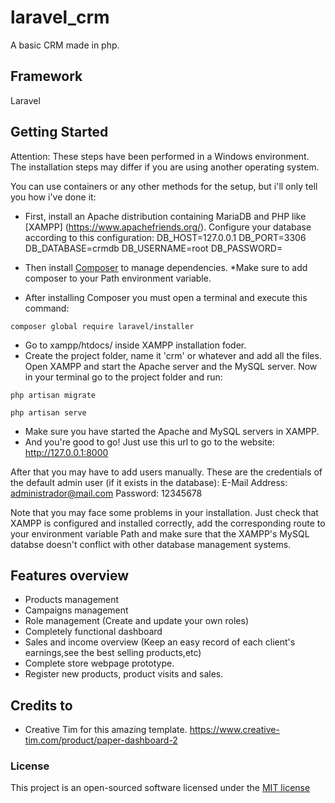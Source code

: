 # laravel_crm

A basic CRM made in php.

## Framework

Laravel

## Getting Started

Attention: These steps have been performed in a Windows environment. The installation steps may differ if you are using another operating system.

You can use containers or any other methods for the setup, but i'll only tell you how i've done it:

- First, install an Apache distribution containing MariaDB and PHP like [XAMPP] (https://www.apachefriends.org/). Configure your database according to this configuration:
DB_HOST=127.0.0.1
DB_PORT=3306
DB_DATABASE=crmdb
DB_USERNAME=root
DB_PASSWORD=
 
- Then install [Composer](https://getcomposer.org/) to manage dependencies. *Make sure to add composer to your Path environment variable.
- After installing Composer you must open a terminal and execute this command:

```
composer global require laravel/installer
```
- Go to xampp/htdocs/ inside XAMPP installation foder. 
- Create the project folder, name it 'crm' or whatever and add all the files. Open XAMPP and start the Apache server and the MySQL server. Now in your terminal go to the project folder and run:
```
php artisan migrate
```
```
php artisan serve
```
- Make sure you have started the Apache and MySQL servers in XAMPP.
- And you're good to go! Just use this url to go to the website:
http://127.0.0.1:8000

After that you may have to add users manually. 
These are the credentials of the default admin user (if it exists in the database): 
E-Mail Address: administrador@mail.com
Password: 12345678

Note that you may face some problems in your installation. Just check that XAMPP is configured and installed correctly, add the corresponding route to your environment variable Path and make sure that the XAMPP's MySQL databse doesn't conflict with other  database management systems.

## Features overview

- Products management
- Campaigns management
- Role management (Create and update your own roles)
- Completely functional dashboard
- Sales and income overview (Keep an easy record of each client's earnings,see the best selling products,etc)
- Complete store webpage prototype.
- Register new products, product visits and sales.

## Credits to

- Creative Tim for this amazing template. https://www.creative-tim.com/product/paper-dashboard-2

### License

This project is an open-sourced software licensed under the [MIT license](http://opensource.org/licenses/MIT)




